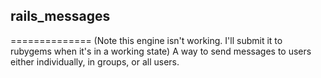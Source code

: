## rails_messages
==============
(Note this engine isn't working. I'll submit it to rubygems when it's in a working state)
A way to send messages to users either individually, in groups, or all users.
